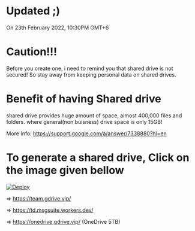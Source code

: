 # Updated ;)
On 23th February 2022, 10:30PM GMT+6
# Caution!!!
Before you create one, i need to remind you that shared drive is not secured!
So stay away from keeping personal data on shared drives.
# Benefit of having Shared drive
shared drive provides huge amount of space, almost 400,000 files and folders.
where general(non buisness) drive space is only 15GB!

More Info: https://support.google.com/a/answer/7338880?hl=en
# To generate a shared drive, Click on the image given bellow
[![Deploy](https://cdn.jsdelivr.net/gh/devillD/Shared-Drive-Creator/Shared-Drive-Creator.png)](https://td.msgsuite.workers.dev/)

=> https://team.gdrive.vip/

=> https://td.msgsuite.workers.dev/

=> https://onedrive.gdrive.vip/ (OneDrive 5TB)
